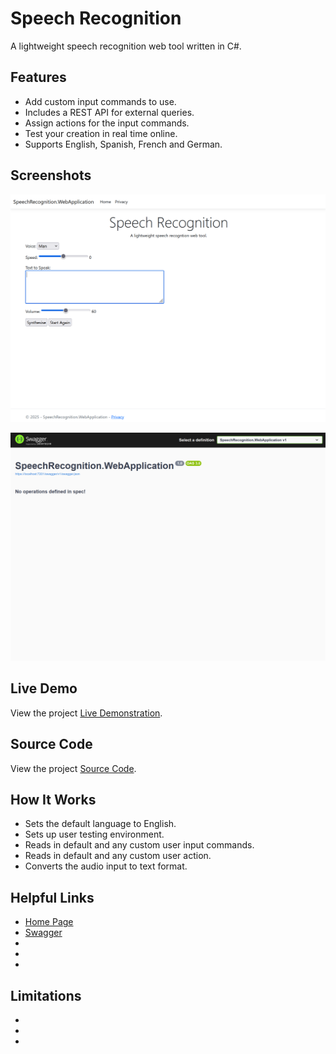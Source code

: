 # Speech Recognition
A lightweight speech recognition web tool written in C#.

## Features
- Add custom input commands to use.
- Includes a REST API for external queries.
- Assign actions for the input commands.
- Test your creation in real time online.
- Supports English, Spanish, French and German.

## Screenshots 
![Home Page Screenshot](https://github.com/hayes0278/Speech-Recognition/blob/main/Media/Screenshots/HomePage.png)

![Swagger Screenshot](https://github.com/hayes0278/Speech-Recognition/blob/main/Media/Screenshots/SwaggerPage.png)

## Live Demo
View the project [Live Demonstration]().

## Source Code
View the project [Source Code](https://github.com/hayes0278/Speech-Recognition).

## How It Works
- Sets the default language to English.
- Sets up user testing environment.
- Reads in default and any custom user input commands.
- Reads in default and any custom user action.
- Converts the audio input to text format.

## Helpful Links
- [Home Page](https://localhost:7201/)
- [Swagger](https://localhost:7201/swagger)
- []()
- []()
- []()

## Limitations
- 
- 
- 